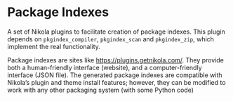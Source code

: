 Package Indexes
===============

A set of Nikola plugins to facilitate creation of package indexes.  This plugin
depends on `pkgindex_compiler`, `pkgindex_scan` and `pkgindex_zip`, which
implement the real functionality.

Package indexes are sites like <https://plugins.getnikola.com/>. They provide
both a human-friendly interface (website), and a computer-friendly interface
(JSON file). The generated package indexes are compatible with Nikola’s plugin
and theme install features; however, they can be modified to work with any
other packaging system (with some Python code)
